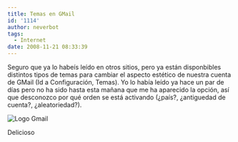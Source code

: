```yaml
---
title: Temas en GMail
id: '1114'
author: neverbot
tags:
  - Internet
date: 2008-11-21 08:33:39
---
```


Seguro que ya lo habeís leído en otros sitios, pero ya están disponbibles distintos tipos de temas para cambiar el aspecto estético de nuestra cuenta de GMail (Id a Configuración, Temas). Yo lo había leído ya hace un par de días pero no ha sido hasta esta mañana que me ha aparecido la opción, así que desconozco por qué orden se está activando (¿país?, ¿antiguedad de cuenta?, ¿aleatoriedad?).

![Logo Gmail](./logo_beta.png "Logo Gmail")

Delicioso